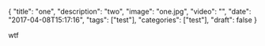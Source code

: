 
{
  "title": "one",
  "description": "two",
  "image": "one.jpg",
  "video": "",
  "date": "2017-04-08T15:17:16",
  "tags": ["test"],
  "categories": ["test"],
  "draft": false
}


wtf
